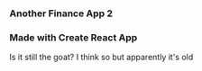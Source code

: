 ### Another Finance App 2

### Made with Create React App
Is it still the goat? I think so but apparently it's old